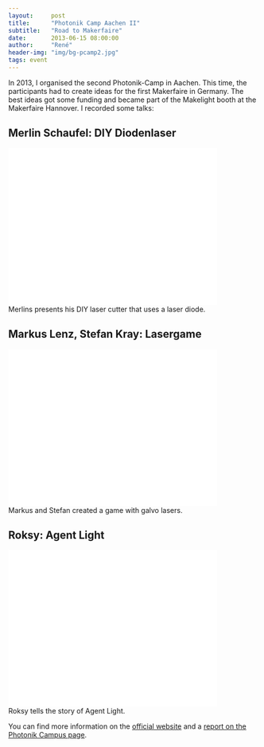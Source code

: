 ```yaml
---
layout:     post
title:      "Photonik Camp Aachen II"
subtitle:   "Road to Makerfaire"
date:       2013-06-15 08:00:00
author:     "René"
header-img: "img/bg-pcamp2.jpg"
tags: event
---
```

<p>In 2013, I organised the second Photonik-Camp in Aachen. This time, the participants had to create ideas for the first Makerfaire in Germany. The best ideas got some funding and became part of the Makelight booth at the Makerfaire Hannover. I recorded some talks:</p>
<h2>Merlin Schaufel: DIY Diodenlaser</h2>
<div class="videoWrapper">
<iframe width="420" height="315" src="//www.youtube.com/embed/1F8qZL5eXIs" frameborder="0" allowfullscreen></iframe>
</div>
<span class="caption text-muted">Merlins presents his DIY laser cutter that uses a laser diode.</span>

<h2>Markus Lenz, Stefan Kray: Lasergame</h2>
<div class="videoWrapper">
<iframe width="420" height="315" src="//www.youtube.com/embed/tN9-Q9g6Kqc" frameborder="0" allowfullscreen></iframe>
</div>
<span class="caption text-muted">Markus and Stefan created a game with galvo lasers.</span>

<h2>Roksy: Agent Light</h2>
<div class="videoWrapper">
<iframe width="420" height="315" src="//www.youtube.com/embed/0wzUuR9QPyw" frameborder="0" allowfullscreen></iframe>
</div>
<span class="caption text-muted">Roksy tells the story of Agent Light.</span>
<p>You can find more information on the <a href="http://hci.rwth-aachen.de/photonikcamp2013">official website</a> and a <a href="http://www.photonik-campus.de/photonikcamp-ii-road-to-maker-faire-15-juni-2013-in-aachen/">report on the Photonik Campus page</a>.</p>